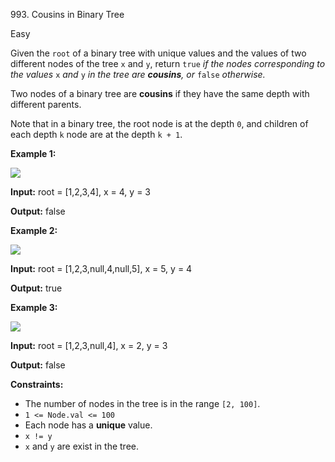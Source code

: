 993\. Cousins in Binary Tree

Easy

Given the `root` of a binary tree with unique values and the values of two different nodes of the tree `x` and `y`, return `true` _if the nodes corresponding to the values_ `x` _and_ `y` _in the tree are **cousins**, or_ `false` _otherwise._

Two nodes of a binary tree are **cousins** if they have the same depth with different parents.

Note that in a binary tree, the root node is at the depth `0`, and children of each depth `k` node are at the depth `k + 1`.

**Example 1:**

![](https://leetcode-in-java.github.io/src/main/java/g0901_1000/s0993_cousins_in_binary_tree/q1248-01.png)

**Input:** root = [1,2,3,4], x = 4, y = 3

**Output:** false

**Example 2:**

![](https://leetcode-in-java.github.io/src/main/java/g0901_1000/s0993_cousins_in_binary_tree/q1248-02.png)

**Input:** root = [1,2,3,null,4,null,5], x = 5, y = 4

**Output:** true

**Example 3:**

![](https://leetcode-in-java.github.io/src/main/java/g0901_1000/s0993_cousins_in_binary_tree/q1248-03.png)

**Input:** root = [1,2,3,null,4], x = 2, y = 3

**Output:** false

**Constraints:**

*   The number of nodes in the tree is in the range `[2, 100]`.
*   `1 <= Node.val <= 100`
*   Each node has a **unique** value.
*   `x != y`
*   `x` and `y` are exist in the tree.